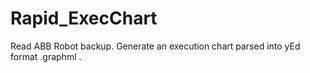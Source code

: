 # Rapid_ExecChart
Read ABB Robot backup. Generate an execution chart parsed into yEd format .graphml .

